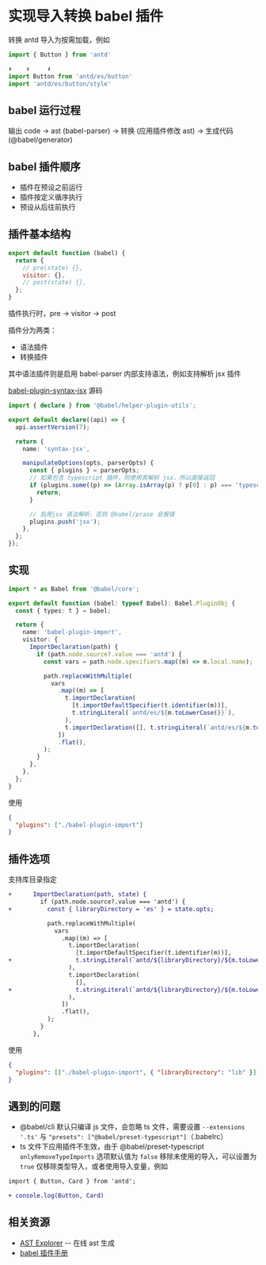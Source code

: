 # 实现导入转换 babel 插件

转换 antd 导入为按需加载，例如

```js
import { Button } from 'antd'

⬇️    ⬇️     ⬇️
import Button from 'antd/es/button'
import 'antd/es/button/style'
```

## babel 运行过程

输出 code -> ast (babel-parser) -> 转换 (应用插件修改 ast) -> 生成代码 (@babel/generator)

## babel 插件顺序

- 插件在预设之前运行
- 插件按定义循序执行
- 预设从后往前执行

## 插件基本结构

```js
export default function (babel) {
  return {
    // pre(state) {},
    visitor: {},
    // post(state) {},
  };
}
```

插件执行时，pre -> visitor -> post

插件分为两类：

- 语法插件
- 转换插件

其中语法插件则是启用 babel-parser 内部支持语法，例如支持解析 jsx 插件

[babel-plugin-syntax-jsx](https://github.com/babel/babel/blob/main/packages/babel-plugin-syntax-jsx/src/index.ts) 源码

```ts
import { declare } from '@babel/helper-plugin-utils';

export default declare((api) => {
  api.assertVersion(7);

  return {
    name: 'syntax-jsx',

    manipulateOptions(opts, parserOpts) {
      const { plugins } = parserOpts;
      // 如果包含 typescript 插件，则使用其解析 jsx，所以直接返回
      if (plugins.some((p) => (Array.isArray(p) ? p[0] : p) === 'typescript')) {
        return;
      }

      // 启用jsx 语法解析，否则 @babel/prase 会报错
      plugins.push('jsx');
    },
  };
});
```

## 实现

```ts
import * as Babel from '@babel/core';

export default function (babel: typeof Babel): Babel.PluginObj {
  const { types: t } = babel;

  return {
    name: 'babel-plugin-import',
    visitor: {
      ImportDeclaration(path) {
        if (path.node.source?.value === 'antd') {
          const vars = path.node.specifiers.map((m) => m.local.name);

          path.replaceWithMultiple(
            vars
              .map((m) => [
                t.importDeclaration(
                  [t.importDefaultSpecifier(t.identifier(m))],
                  t.stringLiteral(`antd/es/${m.toLowerCase()}`),
                ),
                t.importDeclaration([], t.stringLiteral(`antd/es/${m.toLowerCase()}/style`)),
              ])
              .flat(),
          );
        }
      },
    },
  };
}
```

使用

```json
{
  "plugins": ["./babel-plugin-import"]
}
```

## 插件选项

支持库目录指定

```diff
+      ImportDeclaration(path, state) {
         if (path.node.source?.value === 'antd') {
+          const { libraryDirectory = 'es' } = state.opts;

           path.replaceWithMultiple(
             vars
               .map((m) => [
                 t.importDeclaration(
                   [t.importDefaultSpecifier(t.identifier(m))],
+                  t.stringLiteral(`antd/${libraryDirectory}/${m.toLowerCase()}`),
                 ),
                 t.importDeclaration(
                   [],
+                  t.stringLiteral(`antd/${libraryDirectory}/${m.toLowerCase()}/style`),
                 ),
               ])
               .flat(),
           );
         }
       },
```

使用

```json
{
  "plugins": [["./babel-plugin-import", { "libraryDirectory": "lib" }]]
}
```

## 遇到的问题

- @babel/cli 默认只编译 js 文件，会忽略 ts 文件，需要设置 `--extensions '.ts'` 与 `"presets": ["@babel/preset-typescript"]`（.babelrc）
- ts 文件下应用插件不生效，由于 @babel/preset-typescript `onlyRemoveTypeImports` 选项默认值为 `false` 移除未使用的导入，可以设置为 `true` 仅移除类型导入，或者使用导入变量，例如

```diff
import { Button, Card } from 'antd';

+ console.log(Button, Card)
```

## 相关资源

- [AST Explorer](https://astexplorer.net) -- 在线 ast 生成
- [babel 插件手册](https://github.com/jamiebuilds/babel-handbook/blob/master/translations/zh-Hans/plugin-handbook.md)
